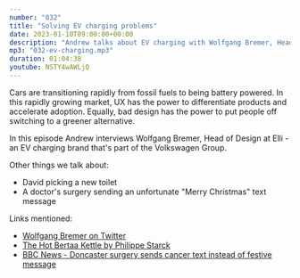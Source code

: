 ```yaml
---
number: "032"
title: "Solving EV charging problems"
date: 2023-01-10T09:00:00+00:00
description: "Andrew talks about EV charging with Wolfgang Bremer, Head of Design at Elli"
mp3: "032-ev-charging.mp3"
duration: 01:04:38
youtube: NSTY4wAWLjQ
---
```


Cars are transitioning rapidly from fossil fuels to being battery powered. In this rapidly growing market, UX
has the power to differentiate products and accelerate adoption. Equally, bad design has the power to put people
off switching to a greener alternative.

In this episode Andrew interviews Wolfgang Bremer, Head of Design at Elli - an EV charging brand that's part of the
Volkswagen Group.

Other things we talk about:
- David picking a new toilet
- A doctor's surgery sending an unfortunate "Merry Christmas" text message

Links mentioned:
- [Wolfgang Bremer on Twitter](https://twitter.com/WolfgangBremer)
- [The Hot Bertaa Kettle by Philippe Starck](https://www.youtube.com/watch?v=DL4BmtoKReg)
- [BBC News - Doncaster surgery sends cancer text instead of festive message](https://www.bbc.co.uk/news/uk-england-south-yorkshire-64116668)

